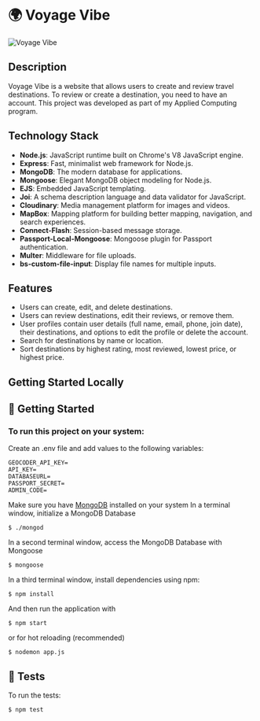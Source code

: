 
# 🌍 Voyage Vibe


![Voyage Vibe](https://images.unsplash.com/photo-1484910292437-025e5d13ce87?auto=format&fit=crop&q=80&w=4828&ixlib=rb-4.0.3&ixid=M3wxMjA3fDB8MHxwaG90by1wYWdlfHx8fGVufDB8fHx8fA%3D%3D&w=2970&q=80)

## Description

Voyage Vibe is a website that allows users to create and review travel destinations. To review or create a destination, you need to have an account. This project was developed as part of my Applied Computing program.

## Technology Stack

- **Node.js**: JavaScript runtime built on Chrome's V8 JavaScript engine.
- **Express**: Fast, minimalist web framework for Node.js.
- **MongoDB**: The modern database for applications.
- **Mongoose**: Elegant MongoDB object modeling for Node.js.
- **EJS**: Embedded JavaScript templating.
- **Joi**: A schema description language and data validator for JavaScript.
- **Cloudinary**: Media management platform for images and videos.
- **MapBox**: Mapping platform for building better mapping, navigation, and search experiences.
- **Connect-Flash**: Session-based message storage.
- **Passport-Local-Mongoose**: Mongoose plugin for Passport authentication.
- **Multer**: Middleware for file uploads.
- **bs-custom-file-input**: Display file names for multiple inputs.

## Features

- Users can create, edit, and delete destinations.
- Users can review destinations, edit their reviews, or remove them.
- User profiles contain user details (full name, email, phone, join date), their destinations, and options to edit the profile or delete the account.
- Search for destinations by name or location.
- Sort destinations by highest rating, most reviewed, lowest price, or highest price.

## Getting Started Locally

## 🚀 Getting Started
### To run this project on your system:
Create an .env file and add values to the following variables:
```
GEOCODER_API_KEY=
API_KEY=
DATABASEURL=
PASSPORT_SECRET=
ADMIN_CODE=
```
Make sure you have [MongoDB](https://docs.mongodb.com/manual/installation/) installed on your system
In a terminal window, initialize a MongoDB Database 
```
$ ./mongod
```
In a second terminal window, access the MongoDB Database with Mongoose
```
$ mongoose
```
In a third terminal window, install dependencies using npm:

```
$ npm install
```
And then run the application with
```
$ npm start
```
or for hot reloading (recommended)
```
$ nodemon app.js
```

## 📐 Tests
To run the tests:
```
$ npm test
```
